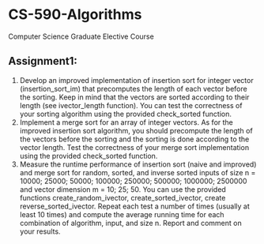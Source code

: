 # CS-590-Algorithms
Computer Science Graduate Elective Course

Assignment1:
--------------
1. Develop an improved implementation of insertion sort for integer vector (insertion_sort_im) that
precomputes the length of each vector before the sorting. Keep in mind that the vectors are sorted
according to their length (see ivector_length function). You can test the correctness of your sorting
algorithm using the provided check_sorted function.
2. Implement a merge sort for an array of integer vectors. As for the improved insertion sort algorithm,
you should precompute the length of the vectors before the sorting and the sorting is done according to
the vector length. Test the correctness of your merge sort implementation using the provided
check_sorted function.
3. Measure the runtime performance of insertion sort (naive and improved) and merge sort for random,
sorted, and inverse sorted inputs of size n = 10000; 25000; 50000; 100000; 250000; 500000; 1000000;
2500000 and vector dimension m = 10; 25; 50. You can use the provided functions create_random_ivector,
create_sorted_ivector, create reverse_sorted_ivector.
Repeat each test a number of times (usually at least 10 times) and compute the average running time for
each combination of algorithm, input, and size n. Report and comment on your results.
